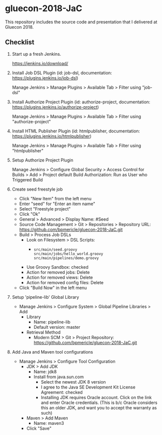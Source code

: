 # gluecon-2018-JaC
This repository includes the source code and presentation that I delivered at Gluecon 2018.

## Checklist
1. Start up a fresh Jenkins.

    https://jenkins.io/download/

2. Install Job DSL Plugin (id: job-dsl, documentation: https://plugins.jenkins.io/job-dsl)

    Manage Jenkins > Manage Plugins > Available Tab > Filter using "job-dsl"

3. Install Authorize Project Plugin (id: authorize-project, documentation: https://plugins.jenkins.io/authorize-project)

    Manage Jenkins > Manage Plugins > Available Tab > Filter using "authorize-project"

4. Install HTML Publisher Plugin (id: htmlpublisher, documentation: https://plugins.jenkins.io/htmlpublisher)

    Manage Jenkins > Manage Plugins > Available Tab > Filter using "htmlpublisher"

5. Setup Authorize Project Plugin

    Manage Jenkins > Configure Global Security > Access Control for Builds > Add > Project default Build Authorization: Run as User who Triggered Build

6. Create seed freestyle job

    - Click "New Item" from the left menu
    - Enter "seed" for "Enter an item name"
    - Select "Freestyle project"
    - Click "Ok"
    - General > Advanced > Display Name: #Seed
    - Source Code Management > Git > Repositories > Repository URL: https://github.com/bpmericle/gluecon-2018-JaC.git
    - Build > Process Job DSLs
        - Look on Filesystem > DSL Scripts:
          - ```
            src/main/seed.groovy
            src/main/jobs/hello_world.groovy
            src/main/pipelines/demo.groovy
            ```
        - Use Groovy Sandbox: checked
        - Action for removed jobs: Delete
        - Action for removed views: Delete
        - Action for removed config files: Delete
    - Click "Build Now" in the left menu

7. Setup 'pipeline-lib' Global Library

    - Manage Jenkins > Configure System > Global Pipeline Libraries > Add
        - Library
            - Name: pipeline-lib
            - Default version: master
        - Retrieval Method
            - Modern SCM > Git > Project Repository: https://github.com/bpmericle/gluecon-2018-JaC.git

8. Add Java and Maven tool configurations

    - Manage Jenkins > Configure Tool Configuration
        - JDK > Add JDK
            - Name: jdk8
            - Install from java.sun.com
                - Select the newest JDK 8 version
                - I agree to the Java SE Development Kit License Agreement: checked
                - Installing JDK requires Oracle account. Click on the link and enter Oracle credentials. (This is b/c Oracle considers this an older JDK, and want you to accept the warranty as such)
      - Maven > Add Maven
          - Name: maven3
      - Click "Save"
